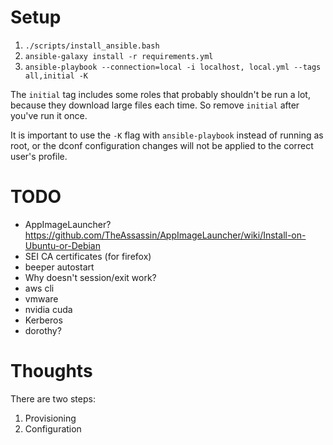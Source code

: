 # Setup

1. `./scripts/install_ansible.bash`
2. `ansible-galaxy install -r requirements.yml`
3. `ansible-playbook --connection=local -i localhost, local.yml --tags all,initial -K`

The `initial` tag includes some roles that probably shouldn't be run a lot,
because they download large files each time.  So remove `initial` after you've
run it once.

It is important to use the `-K` flag with `ansible-playbook` instead of running
as root, or the dconf configuration changes will not be applied to the correct
user's profile.

# TODO

* AppImageLauncher? https://github.com/TheAssassin/AppImageLauncher/wiki/Install-on-Ubuntu-or-Debian
* SEI CA certificates (for firefox)
* beeper autostart
* Why doesn't session/exit work?
* aws cli
* vmware
* nvidia cuda
* Kerberos
* dorothy?

# Thoughts

There are two steps:
1. Provisioning
2. Configuration
 
